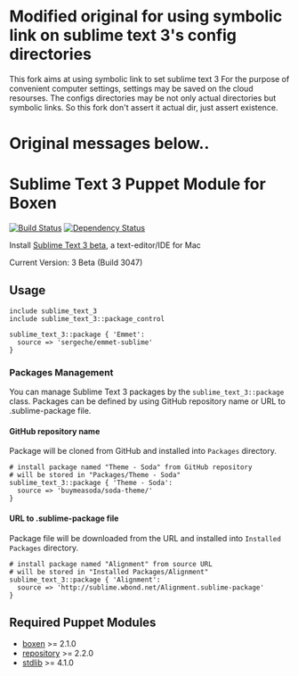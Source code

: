 # Modified original for using symbolic link on sublime text 3's config directories 

This fork aims at using symbolic link to set sublime text 3
For the purpose of convenient computer settings, settings may be saved on the cloud resourses.
The configs directories may be not only actual directories but symbolic links.
So this fork don't assert it actual dir, just assert existence.

# Original messages below..

# Sublime Text 3 Puppet Module for Boxen

[![Build Status](https://travis-ci.org/jozefizso/puppet-sublime_text_3.png?branch=master)](https://travis-ci.org/jozefizso/puppet-sublime_text_3)
[![Dependency Status](https://gemnasium.com/jozefizso/puppet-sublime_text_3.png)](https://gemnasium.com/jozefizso/puppet-sublime_text_3)

Install [Sublime Text 3 beta](http://www.sublimetext.com/3), a text-editor/IDE for Mac

Current Version: 3 Beta (Build 3047)

## Usage

```puppet
include sublime_text_3
include sublime_text_3::package_control

sublime_text_3::package { 'Emmet':
  source => 'sergeche/emmet-sublime'
}
```

### Packages Management

You can manage Sublime Text 3 packages by the `sublime_text_3::package` class. Packages can be defined by using GitHub repository name or URL to .sublime-package file.

#### GitHub repository name

Package will be cloned from GitHub and installed into `Packages` directory.

```puppet
# install package named "Theme - Soda" from GitHub repository
# will be stored in "Packages/Theme - Soda"
sublime_text_3::package { 'Theme - Soda':
  source => 'buymeasoda/soda-theme/'
}
```


#### URL to .sublime-package file

Package file will be downloaded from the URL and installed into `Installed Packages` directory.

```puppet
# install package named "Alignment" from source URL
# will be stored in "Installed Packages/Alignment"
sublime_text_3::package { 'Alignment':
  source => 'http://sublime.wbond.net/Alignment.sublime-package'
}
```

## Required Puppet Modules

* [boxen] >= 2.1.0
* [repository] >= 2.2.0
* [stdlib] >= 4.1.0


[boxen]: https://github.com/boxen/puppet-boxen
[repository]: https://github.com/boxen/puppet-repository
[stdlib]: https://github.com/puppetlabs/puppetlabs-stdlib
